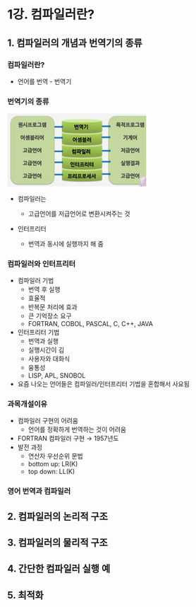# 1강. 컴파일러란?

## 1. 컴파일러의 개념과 번역기의 종류

### 컴파일러란?

- 언어를 번역 - 번역기



### 번역기의 종류

<img src="./assets/Screenshot 2025-09-30 at 2.21.06 AM.png" alt="Screenshot 2025-09-30 at 2.21.06 AM" style="zoom:50%;" />

- 컴파일러는
  - 고급언어를 저급언어로 변환시켜주는 것

- 인터프리터
  - 번역과 동시에 실행까지 해 줌



### 컴파일러와 인터프리터

- 컴파일러 기법
  - 번역 후 실행
  - 효율적
  - 반복문 처리에 효과
  - 큰 기억장소 요구
  - FORTRAN, COBOL, PASCAL, C, C++, JAVA
- 인터프리터 기법
  - 번역과 실행
  - 실행시간이 김
  - 사용자와 대화식
  - 융통성
  - LISP, APL, SNOBOL
- 요즘 나오는 언어들은 컴파일러/인터프리터 기법을 혼합해서 사요됨



### 과목개설이유

- 컴파일러 구현의 어려움
  - 언어를 정확하게 번역하는 것이 어려움
- FORTRAN 컴파일러 구현 → 1957년도 
- 발전 과정
  - 연산자 우선순위 문법
  - bottom up: LR(K)
  - top down: LL(K)



### 영어 번역과 컴파일러





## 2. 컴파일러의 논리적 구조



## 3. 컴파일러의 물리적 구조



## 4. 간단한 컴파일러 실행 예



## 5. 최적화

